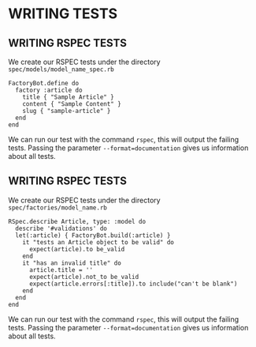 # WRITING TESTS

## WRITING RSPEC TESTS
We create our RSPEC tests under the directory `spec/models/model_name_spec.rb`

```
FactoryBot.define do
  factory :article do
    title { "Sample Article" }
    content { "Sample Content" }
    slug { "sample-article" }
  end
end

```

We can run our test with the command `rspec`, this will output the failing tests. Passing the parameter `--format=documentation` gives us information about all tests.

## WRITING RSPEC TESTS
We create our RSPEC tests under the directory `spec/factories/model_name.rb`

```
RSpec.describe Article, type: :model do
  describe '#validations' do
  let(:article) { FactoryBot.build(:article) }
    it "tests an Article object to be valid" do      
      expect(article).to be_valid
    end
    it "has an invalid title" do
      article.title = ''
      expect(article).not_to be_valid
      expect(article.errors[:title]).to include("can't be blank")
    end
  end  
end
```

We can run our test with the command `rspec`, this will output the failing tests. Passing the parameter `--format=documentation` gives us information about all tests.
